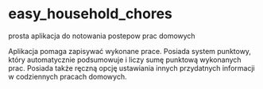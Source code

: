 # easy_household_chores

prosta aplikacja do notowania postepow prac domowych

Aplikacja pomaga zapisywać wykonane prace. Posiada system punktowy, który automatycznie podsumowuje i liczy sumę punktową wykonanych prac. Posiada także ręczną opcję ustawiania innych przydatnych informacji w codziennych pracach domowych.
